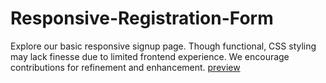 # Responsive-Registration-Form
Explore our basic responsive signup page. Though functional, CSS styling may lack finesse due to limited frontend experience. We encourage contributions for refinement and enhancement.
[preview](https://raw.githubusercontent.com/v3nusss/Responsive-Registration-Form/main/image.png)
